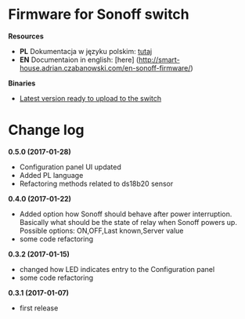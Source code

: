 # Firmware for Sonoff switch

**Resources**
* **PL** Dokumentacja w języku polskim: [tutaj](http://smart-house.adrian.czabanowski.com/firmware-sonoff/)
* **EN** Documentaion in english: [here] (http://smart-house.adrian.czabanowski.com/en-sonoff-firmware/)

**Binaries**
* [Latest version ready to upload to the switch](https://github.com/tschaban/SONOFF-Firmwares/tree/master/BASIC/)


# Change log

**0.5.0 (2017-01-28)**
* Configuration panel UI updated
* Added PL language
* Refactoring methods related to ds18b20 sensor

**0.4.0 (2017-01-22)**
* Added option how Sonoff should behave after power interruption. Basically what should be the state of relay when Sonoff powers up. Possible options: ON,OFF,Last known,Server value
* some code refactoring

**0.3.2 (2017-01-15)**
* changed how LED indicates entry to the Configuration panel
* some code refactoring

**0.3.1 (2017-01-07)**
* first release